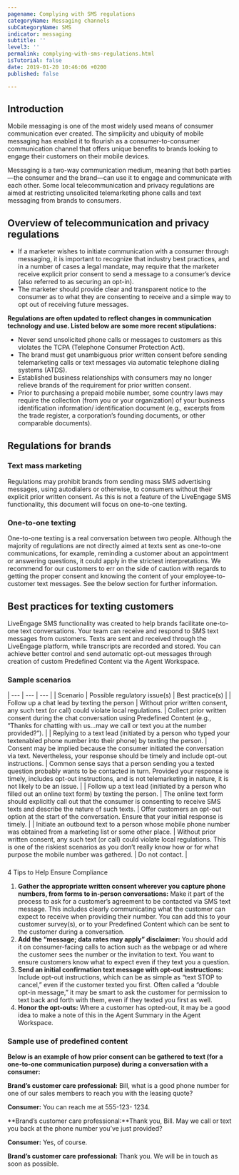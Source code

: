 ```yaml
---
pagename: Complying with SMS regulations
categoryName: Messaging channels
subCategoryName: SMS
indicator: messaging
subtitle: ''
level3: ''
permalink: complying-with-sms-regulations.html
isTutorial: false
date: 2019-01-20 10:46:06 +0200
published: false

---
```

## Introduction

Mobile messaging is one of the most widely used means of consumer communication ever created. The simplicity and ubiquity of mobile messaging has enabled it to flourish as a consumer-to-consumer communication channel that offers unique benefits to brands looking to engage their customers on their mobile devices.

Messaging is a two-way communication medium, meaning that both parties—the consumer and the brand—can use it to engage and communicate with each other. Some local telecommunication and privacy regulations are aimed at restricting unsolicited telemarketing phone calls and text messaging from brands to consumers.

## Overview of telecommunication and privacy regulations

* If a marketer wishes to initiate communication with a consumer through messaging, it is important to recognize that industry best practices, and in a number of cases a legal mandate, may require that the marketer receive explicit prior consent to send a message to a consumer’s device (also referred to as securing an opt-in).
* The marketer should provide clear and transparent notice to the consumer as to what they are consenting to receive and a simple way to opt out of receiving future messages.

**Regulations are often updated to reflect changes in communication technology and use. Listed below are some more recent stipulations:**

* Never send unsolicited phone calls or messages to customers as this violates the TCPA (Telephone Consumer Protection Act).
* The brand must get unambiguous prior written consent before sending telemarketing calls or text messages via automatic telephone dialing systems (ATDS).
* Established business relationships with consumers may no longer relieve brands of the requirement for prior written consent.
* Prior to purchasing a prepaid mobile number, some country laws may require the collection (from you or your organization) of your business identification information/ identification document (e.g., excerpts from the trade register, a corporation’s founding documents, or other comparable documents).

## Regulations for brands

### Text mass marketing

Regulations may prohibit brands from sending mass SMS advertising messages, using autodialers or otherwise, to consumers without their explicit prior written consent. As this is not a feature of the LiveEngage SMS functionality, this document will focus on one-to-one texting.

### One-to-one texting

One-to-one texting is a real conversation between two people. Although the majority of regulations are not directly aimed at texts sent as one-to-one communications, for example, reminding a customer about an appointment or answering questions, it could apply in the strictest interpretations. We recommend for our customers to err on the side of caution with regards to getting the proper consent and knowing the content of your employee-to-customer text messages. See the below section for further information.

## Best practices for texting customers

LiveEngage SMS functionality was created to help brands facilitate one-to-one text conversations. Your team can receive and respond to SMS text messages from customers. Texts are sent and received through the LiveEngage platform, while transcripts are recorded and stored. You can achieve better control and send automatic opt-out messages through creation of custom Predefined Content via the Agent Workspace.

### Sample scenarios

| --- | --- | --- |
| Scenario | Possible regulatory issue(s) | Best practice(s) |
| Follow up a chat lead by texting the person | Without prior written consent, any such text (or call) could violate local regulations. | Collect prior written consent during the chat conversation using Predefined Content (e.g., “Thanks for chatting with us...may we call or text you at the number provided?”). |
| Replying to a text lead (initiated by a person who typed your textenabled phone number into their phone) by texting the person. | Consent may be implied because the consumer initiated the conversation via text. Nevertheless, your response should be timely and include opt-out instructions. | Common sense says that a person sending you a texted question probably wants to be contacted in turn. Provided your response is timely, includes opt-out instructions, and is not telemarketing in nature, it is not likely to be an issue. |
| Follow up a text lead (initiated by a person who filled out an online text form) by texting the person. | The online text form should explicitly call out that the consumer is consenting to receive SMS texts and describe the nature of such texts. | Offer customers an opt-out option at the start of the conversation. Ensure that your initial response is timely. |
| Initiate an outbound text to a person whose mobile phone number was obtained from a marketing list or some other place. | Without prior written consent, any such text (or call) could violate local regulations. This is one of the riskiest scenarios as you don’t really know how or for what purpose the mobile number was gathered. | Do not contact. |

### 

4 Tips to Help Ensure Compliance

1. **Gather the appropriate written consent wherever you capture phone numbers, from forms to in-person conversations:** Make it part of the process to ask for a customer’s agreement to be contacted via SMS text message. This includes clearly communicating what the customer can expect to receive when providing their number. You can add this to your customer survey(s), or to your Predefined Content which can be sent to the customer during a conversation.
2. **Add the “message; data rates may apply” disclaimer:** You should add it on consumer-facing calls to action such as the webpage or ad where the customer sees the number or the invitation to text. You want to ensure customers know what to expect even if they text you a question.
3. **Send an initial confirmation text message with opt-out instructions:** Include opt-out instructions, which can be as simple as “text STOP to cancel,” even if the customer texted you first. Often called a “double opt-in message,” it may be smart to ask the customer for permission to text back and forth with them, even if they texted you first as well.
4. **Honor the opt-outs:** Where a customer has opted-out, it may be a good idea to make a note of this in the Agent Summary in the Agent Workspace.

### Sample use of predefined content

**Below is an example of how prior consent can be gathered to text (for a one-to-one communication purpose) during a conversation with a consumer:**

**Brand’s customer care professional:** Bill, what is a good phone number for one of our sales members to reach you with the leasing quote?

**Consumer:** You can reach me at 555-123- 1234.

\**Brand’s customer care professional:**Thank you, Bill. May we call or text you back at the phone number you’ve just provided?

**Consumer:** Yes, of course.

**Brand’s customer care professional:** Thank you. We will be in touch as soon as possible.
